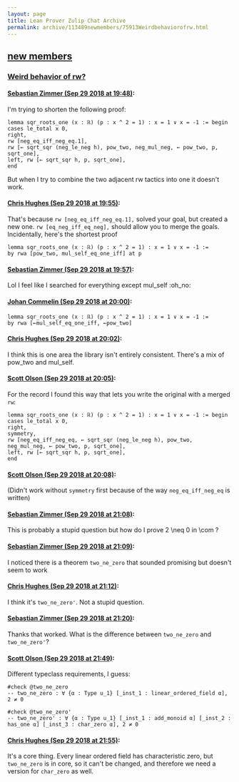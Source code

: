 ```yaml
---
layout: page
title: Lean Prover Zulip Chat Archive 
permalink: archive/113489newmembers/75913Weirdbehaviorofrw.html
---
```


## [new members](index.html)
### [Weird behavior of rw?](75913Weirdbehaviorofrw.html)

#### [Sebastian Zimmer (Sep 29 2018 at 19:48)](https://leanprover.zulipchat.com/#narrow/stream/113489-new%20members/topic/Weird%20behavior%20of%20rw%3F/near/134890495):
I'm trying to shorten the following proof:

```
lemma sqr_roots_one (x : ℝ) (p : x ^ 2 = 1) : x = 1 ∨ x = -1 := begin
cases le_total x 0,
right,
rw [neg_eq_iff_neg_eq.1],
rw [← sqrt_sqr (neg_le_neg h), pow_two, neg_mul_neg, ← pow_two, p, sqrt_one],
left, rw [← sqrt_sqr h, p, sqrt_one],
end
```
But when I try to combine the two adjacent rw tactics into one it doesn't work.

#### [Chris Hughes (Sep 29 2018 at 19:55)](https://leanprover.zulipchat.com/#narrow/stream/113489-new%20members/topic/Weird%20behavior%20of%20rw%3F/near/134890652):
That's because `rw [neg_eq_iff_neg_eq.1],` solved your goal, but created a new one. `rw [eq_neg_iff_eq_neg],` should allow you to merge the goals.
Incidentally, here's the shortest proof
```lean
lemma sqr_roots_one (x : ℝ) (p : x ^ 2 = 1) : x = 1 ∨ x = -1 :=
by rwa [pow_two, mul_self_eq_one_iff] at p
```

#### [Sebastian Zimmer (Sep 29 2018 at 19:57)](https://leanprover.zulipchat.com/#narrow/stream/113489-new%20members/topic/Weird%20behavior%20of%20rw%3F/near/134890698):
Lol I feel like I searched for everything except mul_self :oh_no:

#### [Johan Commelin (Sep 29 2018 at 20:00)](https://leanprover.zulipchat.com/#narrow/stream/113489-new%20members/topic/Weird%20behavior%20of%20rw%3F/near/134890804):
```lean
lemma sqr_roots_one (x : ℝ) (p : x ^ 2 = 1) : x = 1 ∨ x = -1 :=
by rwa [←mul_self_eq_one_iff, ←pow_two]
```

#### [Chris Hughes (Sep 29 2018 at 20:02)](https://leanprover.zulipchat.com/#narrow/stream/113489-new%20members/topic/Weird%20behavior%20of%20rw%3F/near/134890854):
I think this is one area the library isn't entirely consistent. There's a mix of pow_two and mul_self.

#### [Scott Olson (Sep 29 2018 at 20:05)](https://leanprover.zulipchat.com/#narrow/stream/113489-new%20members/topic/Weird%20behavior%20of%20rw%3F/near/134890928):
For the record I found this way that lets you write the original with a merged `rw`:

```lean
lemma sqr_roots_one (x : ℝ) (p : x ^ 2 = 1) : x = 1 ∨ x = -1 := begin
cases le_total x 0,
right,
symmetry,
rw [neg_eq_iff_neg_eq, ← sqrt_sqr (neg_le_neg h), pow_two, neg_mul_neg, ← pow_two, p, sqrt_one],
left, rw [← sqrt_sqr h, p, sqrt_one],
end
```

#### [Scott Olson (Sep 29 2018 at 20:08)](https://leanprover.zulipchat.com/#narrow/stream/113489-new%20members/topic/Weird%20behavior%20of%20rw%3F/near/134891047):
(Didn't work without `symmetry` first because of the way `neg_eq_iff_neg_eq` is written)

#### [Sebastian Zimmer (Sep 29 2018 at 21:08)](https://leanprover.zulipchat.com/#narrow/stream/113489-new%20members/topic/Weird%20behavior%20of%20rw%3F/near/134892753):
This is probably a stupid question but how do I prove 2 \neq 0 in \com ?

#### [Sebastian Zimmer (Sep 29 2018 at 21:09)](https://leanprover.zulipchat.com/#narrow/stream/113489-new%20members/topic/Weird%20behavior%20of%20rw%3F/near/134892763):
I noticed there is a theorem `two_ne_zero` that sounded promising but doesn't seem to work

#### [Chris Hughes (Sep 29 2018 at 21:12)](https://leanprover.zulipchat.com/#narrow/stream/113489-new%20members/topic/Weird%20behavior%20of%20rw%3F/near/134892866):
I think it's `two_ne_zero'`. Not a stupid question.

#### [Sebastian Zimmer (Sep 29 2018 at 21:20)](https://leanprover.zulipchat.com/#narrow/stream/113489-new%20members/topic/Weird%20behavior%20of%20rw%3F/near/134893098):
Thanks that worked. What is the difference between `two_ne_zero`  and `two_ne_zero'`?

#### [Scott Olson (Sep 29 2018 at 21:49)](https://leanprover.zulipchat.com/#narrow/stream/113489-new%20members/topic/Weird%20behavior%20of%20rw%3F/near/134893823):
Different typeclass requirements, I guess:

```lean
#check @two_ne_zero
-- two_ne_zero : ∀ {α : Type u_1} [_inst_1 : linear_ordered_field α], 2 ≠ 0

#check @two_ne_zero'
-- two_ne_zero' : ∀ {α : Type u_1} [_inst_1 : add_monoid α] [_inst_2 : has_one α] [_inst_3 : char_zero α], 2 ≠ 0
```

#### [Chris Hughes (Sep 29 2018 at 21:55)](https://leanprover.zulipchat.com/#narrow/stream/113489-new%20members/topic/Weird%20behavior%20of%20rw%3F/near/134893977):
It's a core thing. Every linear ordered field has characteristic zero, but `two_ne_zero` is in core, so it can't be changed, and therefore we need a version for `char_zero` as well.

